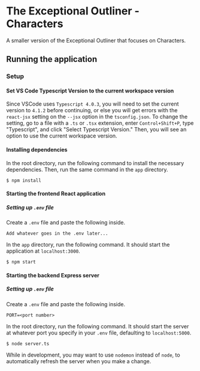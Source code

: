 # The Exceptional Outliner - Characters

A smaller version of the Exceptional Outliner that focuses on Characters.

## Running the application

### Setup

#### Set VS Code Typescript Version to the current workspace version

Since VSCode uses `Typescript 4.0.3`, you will need to set the current version to `4.1.2` before continuing, or else you will get errors with the `react-jsx` setting on the `--jsx` option in the `tsconfig.json`. To change the setting, go to a file with a `.ts` or `.tsx` extension, enter `Control+Shift+P`, type 
"Typescript", and click "Select Typescript Version." Then, you will see an option to use the current workspace version.

#### Installing dependencies

In the root directory, run the following command to install the necessary dependencies. Then, run the same command in the `app` directory.

```
$ npm install
```

#### Starting the frontend React application

##### Setting up `.env` file

Create a `.env` file and paste the following inside.

```
Add whatever goes in the .env later...
```

In the `app` directory, run the following command. It should start the application at `localhost:3000`.

```
$ npm start
```

#### Starting the backend Express server

##### Setting up `.env` file

Create a `.env` file and paste the following inside.

```
PORT=<port number>
```

In the root directory, run the following command. It should start the server at whatever port you specify in your `.env` file, defaulting to `localhost:5000`.

```
$ node server.ts
```

While in development, you may want to use `nodemon` instead of `node`, to automatically refresh the server when you make a change.
